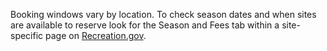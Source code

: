 Booking windows vary by location. To check season dates and when sites are available to reserve look for the Season and Fees tab within a site-specific page on [Recreation.gov](https://www.recreation.gov/).